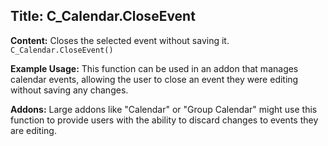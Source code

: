 ## Title: C_Calendar.CloseEvent

**Content:**
Closes the selected event without saving it.
`C_Calendar.CloseEvent()`

**Example Usage:**
This function can be used in an addon that manages calendar events, allowing the user to close an event they were editing without saving any changes.

**Addons:**
Large addons like "Calendar" or "Group Calendar" might use this function to provide users with the ability to discard changes to events they are editing.